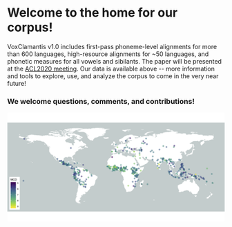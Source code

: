 <meta name="twitter:card" content="summary_large_image">
<meta name="twitter:site" content="@esalesk">
<meta name="twitter:creator" content="@esalesk">
<meta name="twitter:title" content="'A Corpus for Large-Scale Phonetic Typology' @ACL2020">
<meta name="twitter:description" content="VoxClamantis v1.0 -- A Corpus for Large-Scale Phonetic Typology, ACL2020. The corpus includes first-pass phoneme-level alignments for all >600 languages, high-resource alignments for ~50 languages, and phonetic measures for all vowels and sibilants.">
<meta name="twitter:image" content="https://voxclamantisproject.github.io/images/wilderness_mcd_map.png">


# Welcome to the home for our corpus!

VoxClamantis v1.0 includes first-pass phoneme-level alignments for more than 600 languages, high-resource alignments for ~50 languages, and phonetic measures for all vowels and sibilants. 
The paper will be presented at the [ACL2020 meeting](http://acl2020.org/). 
Our data is available above -- more information and tools to explore, use, and analyze the corpus to come in the very near future!

### We welcome questions, comments, and contributions!

![Map of the Corpus Languages](/images/wilderness_mcd_map.png?raw=true "Languages of the VoxClamantis Corpus with Mean Cepstral Distortion Scores")
